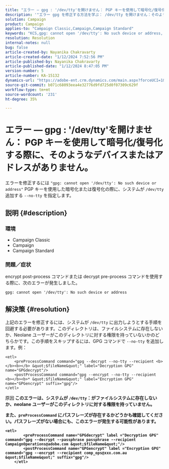```yaml
---
title: "エラー — gpg : '/dev/tty'を開けません： PGP キーを使用して暗号化/復号化する際に、そのようなデバイスまたはアドレスがありません"
description: '"エラー gpg を修正する方法を学ぶ： /dev/tty を開けません：そのようなデバイスやアドレスはありません。 システムが/dev/tty に出力しようとするステップを回避します。'
solution: Campaign
product: Campaign
applies-to: "Campaign Classic,Campaign,Campaign Standard"
keywords: "KCS,gpg: cannot open '/dev/tty': No such device or address, encrypt post-process command, decrypt pre-process command"
resolution: Resolution
internal-notes: null
bug: false
article-created-by: Nayanika Chakravarty
article-created-date: "1/12/2024 7:52:56 PM"
article-published-by: Nayanika Chakravarty
article-published-date: "1/12/2024 8:47:05 PM"
version-number: 5
article-number: KA-15132
dynamics-url: "https://adobe-ent.crm.dynamics.com/main.aspx?forceUCI=1&pagetype=entityrecord&etn=knowledgearticle&id=d3a82529-84b1-ee11-a569-6045bd006a22"
source-git-commit: b071c68093eea4e32776d9fd725d0f07309c629f
workflow-type: tm+mt
source-wordcount: '231'
ht-degree: 35%

---
```


# エラー — gpg : &#39;/dev/tty&#39;を開けません： PGP キーを使用して暗号化/復号化する際に、そのようなデバイスまたはアドレスがありません。


エラーを修正するには `"gpg: cannot open '/dev/tty': No such device or address"` PGP キーを使用した暗号化または復号化の際に、システムが `/dev/tty` 追加する `--no-tty`  を指定します。

## 説明 {#description}


### <b>環境</b>

- Campaign Classic
- Campaign
- Campaign Standard




### <b>問題／症状</b>

encrypt post-process コマンドまたは decrypt pre-process コマンドを使用する際に、次のエラーが発生しました。


```
gpg: cannot open '/dev/tty': No such device or address
```





## 解決策 {#resolution}


上記のエラーを修正するには、システムが `/dev/tty` に出力しようとする手順を回避する必要があります。このディレクトリは、ファイルシステムに存在しないか、Neolane ユーザーがこのディレクトリに対する権限を持っていないかのどちらかです。この手順をスキップするには、GPG コマンドで `--no-tty` を追加します。例：


```
<etl>
    <preProcessCommand command="gpg --decrypt --no-tty --recipient <b></b><b></b> &quot;$fileName&quot;" label="Decryption GPG" name="GPGdecrypt"/>
    <postProcessCommand command="gpg --encrypt --no-tty --recipient <b></b><b>* &quot;$fileName&quot;" label="Encryption GPG" name="GPGencrypt" suffix="gpg"/>
</etl>
```

</b>原因<b>
このエラーは、システムが `/dev/tty`：がファイルシステムに存在しないか、neolane ユーザーがこのディレクトリに対する権限を持っていません。

また、`preProcessCommand` にパスフレーズが存在するかどうかも確認してください。パスフレーズがない場合にも、このエラーが発生する可能性があります。


```
<etl>
        <preProcessCommand name="GPGdecrypt" label ="Decryption GPG" command="gpg --decrypt --passphrase passphrase --recipient CampaignOperations@adobe.com &quot;$fileName&quot;"/>
        <postProcessCommand name="GPGencrypt" label ="Encryption GPG" command="gpg --encrypt --recipient comp_ops@xxx.com.au &quot;$fileName&quot;" suffix="gpg"/>
    </etl>
```

